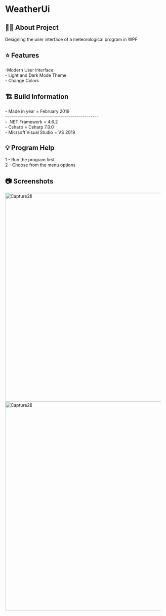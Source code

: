 # WeatherUi

<h2> 👨‍💻 About Project</h2>
Designing the user interface of a meteorological program in WPF<br />

<h2> ⭐ Features</h2>
-Modern User Interface<br />
- Light and Dark Mode Theme <br />
- Change Colors

<h2> 🏗 Build Information</h2>
- Made in year = February 2019 <br />
----------------------------------------------- <br />
- .NET Framework =  4.6.2 <br />
- Csharp = Csharp 7.0.0 <br />
- Micrsoft Visual Studio = VS 2019 <br />

<h2> 💡 Program Help</h2>
1 - Run the program first<br />
2 - Choose from the menu options<br />

<h2>📷 Screenshots</h2>
<img width="674" alt="Capture28" src="https://github.com/user-attachments/assets/f9fe1179-a681-49e2-a670-de3461f8ff90">
<img width="674" alt="Capture28" src="https://github.com/user-attachments/assets/be6e7e6e-a75b-4f39-97d6-b1c3f6fa5bfb">
